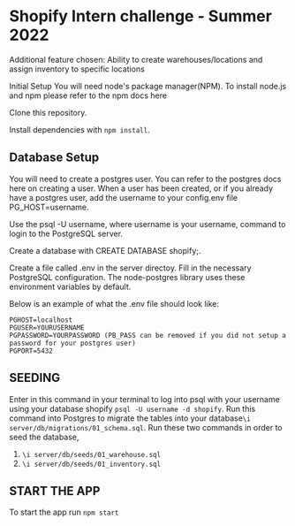 # Shopify Intern challenge - Summer 2022
Additional feature chosen: Ability to create warehouses/locations and assign inventory to specific locations

Initial Setup
You will need node's package manager(NPM). To install node.js and npm please refer to the npm docs here

Clone this repository.

Install dependencies with `npm install`.

## Database Setup


You will need to create a postgres user. You can refer to the postgres docs here on creating a user. When a user has been created, or if you already have a postgres user, add the username to your config.env file PG_HOST=username.

Use the psql -U username, where username is your username, command to login to the PostgreSQL server.

Create a database with CREATE DATABASE shopify;.

Create a file called .env in the server directoy.  Fill in the necessary PostgreSQL configuration. The node-postgres library uses these environment variables by default.

Below is an example of what the .env file should look like:

```
PGHOST=localhost
PGUSER=YOURUSERNAME
PGPASSWORD=YOURPASSWORD (PB_PASS can be removed if you did not setup a password for your postgres user)
PGPORT=5432
```
## SEEDING

Enter in this command in your terminal to log into psql with your username using your database shopify `psql -U username -d shopify`.
Run this command into Postgres to migrate the tables into your database`\i server/db/migrations/01_schema.sql`.
Run these two commands  in order to seed the database, 
1. `\i server/db/seeds/01_warehouse.sql`
2. `\i server/db/seeds/01_inventory.sql `

## START THE APP

To start the app run `npm start`
